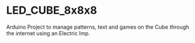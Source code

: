 LED_CUBE_8x8x8
=====================

Arduino Project to manage patterns, text and games on the Cube through the internet using an Electric Imp.
